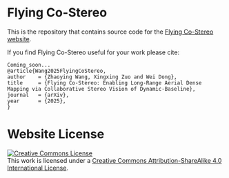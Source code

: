 # Flying Co-Stereo

This is the repository that contains source code for the [Flying Co-Stereo website](https://xingxingzuo.github.io/flying_co_stereo).

If you find Flying Co-Stereo useful for your work please cite:
```
Coming_soon...
@article{Wang2025FlyingCoStereo,
author    = {Zhaoying Wang, Xingxing Zuo and Wei Dong},
title     = {Flying Co-Stereo: Enabling Long-Range Aerial Dense Mapping via Collaborative Stereo Vision of Dynamic-Baseline},
journal   = {arXiv},
year      = {2025},
}
```

# Website License
<a rel="license" href="http://creativecommons.org/licenses/by-sa/4.0/"><img alt="Creative Commons License" style="border-width:0" src="https://i.creativecommons.org/l/by-sa/4.0/88x31.png" /></a><br />This work is licensed under a <a rel="license" href="http://creativecommons.org/licenses/by-sa/4.0/">Creative Commons Attribution-ShareAlike 4.0 International License</a>.
